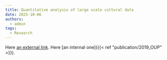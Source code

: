 ```yaml
---
title: Quantitative analysis of large scale cultural data
date: 2025-10-06
authors:
  - admin
tags:
  - Research
---
```


Here [an external link](https://global.oup.com/academic/product/cultural-evolution-in-the-digital-age-9780198835943). Here [an internal one]({{< ref "publication/2019_OUP" >}}).
